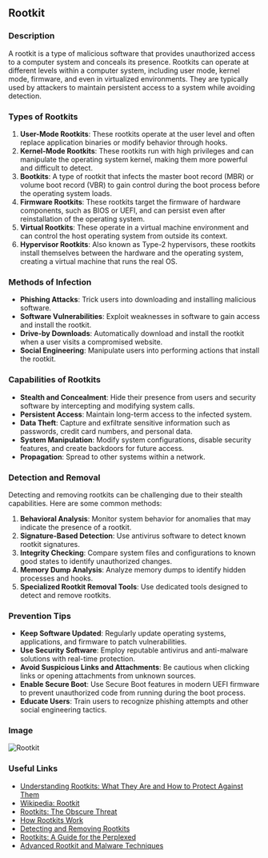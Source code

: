 ## Rootkit

### Description
A rootkit is a type of malicious software that provides unauthorized access to a computer system and conceals its presence. Rootkits can operate at different levels within a computer system, including user mode, kernel mode, firmware, and even in virtualized environments. They are typically used by attackers to maintain persistent access to a system while avoiding detection.

### Types of Rootkits
1. **User-Mode Rootkits**: These rootkits operate at the user level and often replace application binaries or modify behavior through hooks.
2. **Kernel-Mode Rootkits**: These rootkits run with high privileges and can manipulate the operating system kernel, making them more powerful and difficult to detect.
3. **Bootkits**: A type of rootkit that infects the master boot record (MBR) or volume boot record (VBR) to gain control during the boot process before the operating system loads.
4. **Firmware Rootkits**: These rootkits target the firmware of hardware components, such as BIOS or UEFI, and can persist even after reinstallation of the operating system.
5. **Virtual Rootkits**: These operate in a virtual machine environment and can control the host operating system from outside its context.
6. **Hypervisor Rootkits**: Also known as Type-2 hypervisors, these rootkits install themselves between the hardware and the operating system, creating a virtual machine that runs the real OS.

### Methods of Infection
- **Phishing Attacks**: Trick users into downloading and installing malicious software.
- **Software Vulnerabilities**: Exploit weaknesses in software to gain access and install the rootkit.
- **Drive-by Downloads**: Automatically download and install the rootkit when a user visits a compromised website.
- **Social Engineering**: Manipulate users into performing actions that install the rootkit.

### Capabilities of Rootkits
- **Stealth and Concealment**: Hide their presence from users and security software by intercepting and modifying system calls.
- **Persistent Access**: Maintain long-term access to the infected system.
- **Data Theft**: Capture and exfiltrate sensitive information such as passwords, credit card numbers, and personal data.
- **System Manipulation**: Modify system configurations, disable security features, and create backdoors for future access.
- **Propagation**: Spread to other systems within a network.

### Detection and Removal
Detecting and removing rootkits can be challenging due to their stealth capabilities. Here are some common methods:

1. **Behavioral Analysis**: Monitor system behavior for anomalies that may indicate the presence of a rootkit.
2. **Signature-Based Detection**: Use antivirus software to detect known rootkit signatures.
3. **Integrity Checking**: Compare system files and configurations to known good states to identify unauthorized changes.
4. **Memory Dump Analysis**: Analyze memory dumps to identify hidden processes and hooks.
5. **Specialized Rootkit Removal Tools**: Use dedicated tools designed to detect and remove rootkits.

### Prevention Tips
- **Keep Software Updated**: Regularly update operating systems, applications, and firmware to patch vulnerabilities.
- **Use Security Software**: Employ reputable antivirus and anti-malware solutions with real-time protection.
- **Avoid Suspicious Links and Attachments**: Be cautious when clicking links or opening attachments from unknown sources.
- **Enable Secure Boot**: Use Secure Boot features in modern UEFI firmware to prevent unauthorized code from running during the boot process.
- **Educate Users**: Train users to recognize phishing attempts and other social engineering tactics.

### Image
![Rootkit](https://www.example.com/rootkit_image.jpg)

### Useful Links
- [Understanding Rootkits: What They Are and How to Protect Against Them](https://www.kaspersky.com/resource-center/threats/rootkits)
- [Wikipedia: Rootkit](https://en.wikipedia.org/wiki/Rootkit)
- [Rootkits: The Obscure Threat](https://www.symantec.com/connect/blogs/rootkits-obscure-threat)
- [How Rootkits Work](https://www.howtogeek.com/125157/htg-explains-how-rootkits-work-and-how-to-avoid-them/)
- [Detecting and Removing Rootkits](https://www.microsoft.com/security/blog/2019/04/10/detecting-and-removing-rootkits/)
- [Rootkits: A Guide for the Perplexed](https://www.sans.org/reading-room/whitepapers/incident/rootkits-guide-perplexed-2010)
- [Advanced Rootkit and Malware Techniques](https://www.blackhat.com/presentations/bh-usa-06/BH-US-06-Rutkowska.pdf)
